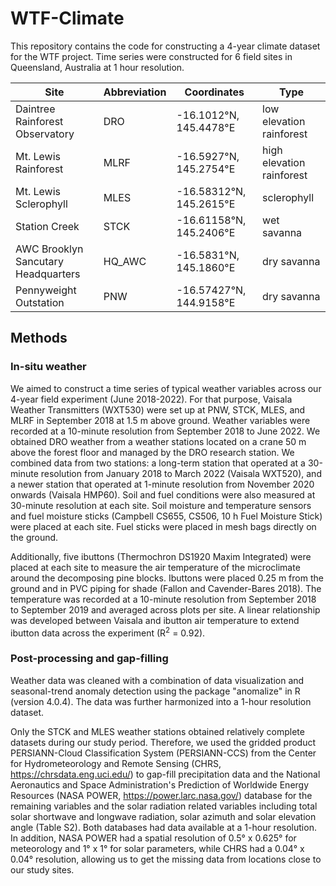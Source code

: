 # WTF-Climate
This repository contains the code for constructing a 4-year climate dataset for the WTF project. Time series were constructed for 6 field sites in Queensland, Australia at 1 hour resolution.

| Site | Abbreviation | Coordinates | Type |
| --- | --- | --- | --- |
| Daintree Rainforest Observatory | DRO | -16.1012°N, 145.4478°E | low elevation rainforest
| Mt. Lewis Rainforest | MLRF | -16.5927°N, 145.2754°E | high elevation rainforest
| Mt. Lewis Sclerophyll | MLES | -16.58312°N, 145.2615°E | sclerophyll
| Station Creek | STCK | -16.61158°N, 145.2406°E | wet savanna
| AWC Brooklyn Sancutary Headquarters | HQ_AWC | -16.5831°N, 145.1860°E | dry savanna
| Pennyweight Outstation | PNW | -16.57427°N, 144.9158°E | dry savanna

## Methods
### In-situ weather
We aimed to construct a time series of typical weather variables across our 4-year field experiment (June 2018-2022). For that purpose, Vaisala Weather Transmitters (WXT530) were set up at PNW, STCK, MLES, and MLRF in September 2018 at 1.5 m above ground. Weather variables were recorded at a 10-minute resolution from September 2018 to June 2022. We obtained DRO weather from a weather stations located on a crane 50 m above the forest floor and managed by the DRO research station. We combined data from two stations: a long-term station that operated at a 30-minute resolution from January 2018 to March 2022 (Vaisala WXT520), and a newer station that operated at 1-minute resolution from November 2020 onwards (Vaisala HMP60). Soil and fuel conditions were also measured at 30-minute resolution at each site. Soil moisture and temperature sensors and fuel moisture sticks (Campbell CS655, CS506, 10 h Fuel Moisture Stick) were placed at each site. Fuel sticks were placed in mesh bags directly on the ground.

Additionally, five ibuttons (Thermochron DS1920 Maxim Integrated) were placed at each site to measure the air temperature of the microclimate around the decomposing pine blocks. Ibuttons were placed 0.25 m from the ground and in PVC piping for shade (Fallon and Cavender-Bares 2018). The temperature was recorded at a 10-minute resolution from September 2018 to September 2019 and averaged across plots per site. A linear relationship was developed between Vaisala and ibutton air temperature to extend ibutton data across the experiment (R<sup>2</sup> = 0.92).

### Post-processing and gap-filling
Weather data was cleaned with a combination of data visualization and seasonal-trend anomaly detection using the package "anomalize" in R (version 4.0.4). The data was further harmonized into a 1-hour resolution dataset. 

Only the STCK and MLES weather stations obtained relatively complete datasets during our study period. Therefore, we used the gridded product PERSIANN-Cloud Classification System (PERSIANN-CCS) from the Center for Hydrometeorology and Remote Sensing (CHRS, https://chrsdata.eng.uci.edu/) to gap-fill precipitation data and the National Aeronautics and Space Administration's Prediction of Worldwide Energy Resources (NASA POWER, https://power.larc.nasa.gov/) database for the remaining variables and the solar radiation related variables including total solar shortwave and longwave radiation, solar azimuth and solar elevation angle (Table S2). Both databases had data available at a 1-hour resolution. In addition, NASA POWER had a spatial resolution of 0.5° x 0.625° for meteorology and 1° x 1° for solar parameters, while CHRS had a 0.04° x 0.04° resolution, allowing us to get the missing data from locations close to our study sites.
